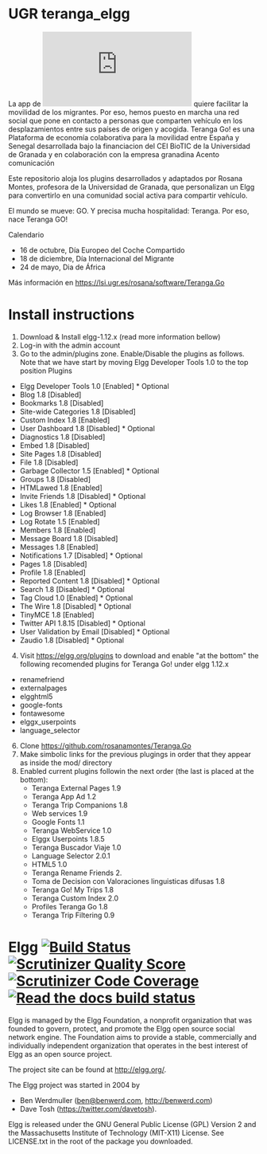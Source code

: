 UGR teranga_elgg
====

La app de [![Teranga Go!](http://apps.ugr.es/app_teranga.html)](<http://apps.ugr.es/app_teranga.html>) quiere facilitar la movilidad de los migrantes. Por eso, hemos puesto en marcha una red social que pone en contacto a personas que comparten vehículo en los desplazamientos entre sus países de origen y acogida. Teranga Go! es una Plataforma de economía colaborativa para la movilidad entre España y Senegal desarrollada bajo la financiacion del CEI BioTIC de la Universidad de Granada y en colaboración con la empresa granadina Acento comunicación

Este repositorio aloja los plugins desarrollados y adaptados por Rosana Montes, profesora de la Universidad de Granada, que personalizan un Elgg para convertirlo en una comunidad social activa para compartir vehículo.

El mundo se mueve: GO. Y precisa mucha hospitalidad: Teranga. Por eso, nace Teranga GO!

Calendario

  * 16 de octubre, Día Europeo del Coche Compartido
  * 18 de diciembre, Día Internacional del Migrante
  * 24 de mayo, Dia de África

Más información en https://lsi.ugr.es/rosana/software/Teranga.Go


Install instructions
====

1. Download & Install elgg-1.12.x (read more information bellow)
2. Log-in with the admin account
3. Go to the admin/plugins zone. Enable/Disable the plugins as follows. Note that we have start by moving Elgg Developer Tools 1.0 to the top position
Plugins
  * Elgg Developer Tools 1.0 	[Enabled]   * Optional
  * Blog 1.8					[Disabled]
  * Bookmarks 1.8				[Disabled]
  * Site-wide Categories 1.8	[Disabled]
  * Custom Index 1.8			[Enabled]
  * User Dashboard 1.8			[Disabled]   * Optional
  * Diagnostics 1.8			[Disabled]
  * Embed 1.8					[Disabled]
  * Site Pages 1.8				[Disabled]
  * File 1.8 					[Disabled]
  * Garbage Collector 1.5 		[Enabled]   * Optional
  * Groups 1.8				[Disabled]
  * HTMLawed 1.8				[Enabled]
  * Invite Friends 1.8 		     [Disabled]   * Optional
  * Likes 1.8 				[Enabled]   * Optional
  * Log Browser 1.8			[Enabled]
  * Log Rotate 1.5  			[Enabled]
  * Members 1.8				[Enabled]
  * Message Board 1.8			[Disabled]
  * Messages 1.8				[Enabled]
  * Notifications 1.7			[Disabled]   * Optional
  * Pages 1.8					[Disabled]
  * Profile 1.8				[Enabled]
  * Reported Content 1.8		[Disabled]   * Optional
  * Search 1.8				[Disabled]   * Optional
  * Tag Cloud 1.0				[Enabled]   * Optional
  * The Wire 1.8				[Disabled]   * Optional
  * TinyMCE 1.8				[Enabled]
  * Twitter API 1.8.15 		     [Disabled]   * Optional
  * User Validation by Email	     [Disabled]   * Optional
  * Zaudio 1.8				[Disabled]   * Optional
4. Visit https://elgg.org/plugins to download and enable "at the bottom" the following recomended plugins for Teranga Go! under elgg 1.12.x
  * renamefriend
  * externalpages 
  * elgghtml5
  * google-fonts
  * fontawesome
  * elggx_userpoints
  * language_selector 
6. Clone https://github.com/rosanamontes/Teranga.Go
7. Make simbolic links for the previous plugings in order that they appear as inside the mod/ directory
8. Enabled current plugins followin the next order (the last is placed at the bottom):
   * Teranga External Pages 1.9
   * Teranga App Ad 1.2 
   * Teranga Trip Companions 1.8
   * Web services 1.9
   * Google Fonts 1.1 
   * Teranga WebService 1.0
   * Elggx Userpoints 1.8.5
   * Teranga Buscador Viaje 1.0
   * Language Selector 2.0.1 
   * HTML5 1.0
   * Teranga Rename Friends 2.
   * Toma de Decision con Valoraciones linguisticas difusas 1.8
   * Teranga Go! My Trips 1.8
   * Teranga Custom Index 2.0 
   * Profiles Teranga Go 1.8
   * Teranga Trip Filtering 0.9 


Elgg [![Build Status](https://secure.travis-ci.org/Elgg/Elgg.svg?branch=1.12)](https://travis-ci.org/Elgg/Elgg) [![Scrutinizer Quality Score](https://scrutinizer-ci.com/g/Elgg/Elgg/badges/quality-score.png?s=1.12)](https://scrutinizer-ci.com/g/Elgg/Elgg/?branch=1.12) [![Scrutinizer Code Coverage](https://scrutinizer-ci.com/g/Elgg/Elgg/badges/coverage.png?b=1.12)](https://scrutinizer-ci.com/g/Elgg/Elgg/?branch=1.12) [![Read the docs build status](https://readthedocs.org/projects/elgg/badge/?version=1.12)](http://learn.elgg.org/en/1.12/)
====

Elgg is managed by the Elgg Foundation, a nonprofit organization that was
founded to govern, protect, and promote the Elgg open source social network
engine.  The Foundation aims to provide a stable, commercially and
individually independent organization that operates in the best interest of Elgg
as an open source project.

The project site can be found at http://elgg.org/.

The Elgg project was started in 2004 by
   * Ben Werdmuller (<ben@benwerd.com>, <http://benwerd.com>)
   * Dave Tosh (<https://twitter.com/davetosh>).

Elgg is released under the GNU General Public License (GPL) Version 2 and the
Massachusetts Institute of Technology (MIT-X11) License. See LICENSE.txt
in the root of the package you downloaded.

